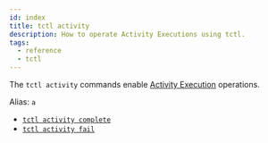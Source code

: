 ```yaml
---
id: index
title: tctl activity
description: How to operate Activity Executions using tctl.
tags:
  - reference
  - tctl
---
```


The `tctl activity` commands enable [Activity Execution](/concepts/what-is-an-activity-execution) operations.

Alias: `a`

- [`tctl activity complete`](/tctl/activity/complete)
- [`tctl activity fail`](/tctl/activity/fail)
